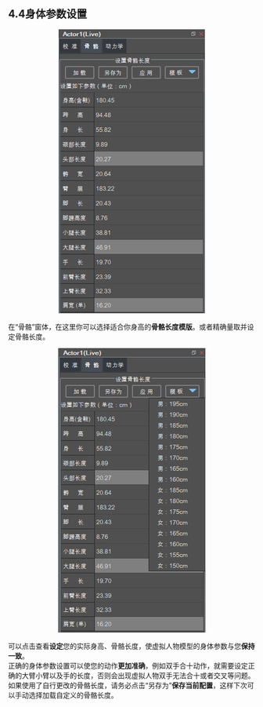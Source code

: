 ## 4.4身体参数设置

<div align=center>
<img src="https://raw.githubusercontent.com/FOHEART/MotionVenusHelp/v1.3.0/software/bonelength.png"/>
</div>

在“骨骼”窗体，在这里你可以选择适合你身高的**骨骼长度模版**。或者精确量取并设定骨骼长度。<br>

<div align=center>
<img src="https://raw.githubusercontent.com/FOHEART/MotionVenusHelp/v1.3.0/software/bonelengthtemplate.png"/>
</div>

可以点击查看**设定**您的实际身高、骨骼长度，使虚拟人物模型的身体参数与您**保持一致**。<br>
正确的身体参数设置可以使您的动作**更加准确**，例如双手合十动作，就需要设定正确的大臂小臂以及手的长度，否则会出现虚拟人物双手无法合十或者交叉等问题。<br>
如果使用了自行更改的骨骼长度，请务必点击“另存为”**保存当前配置**，这样下次可以手动选择加载自定义的骨骼长度。
